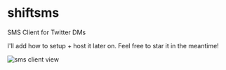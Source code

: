 # shiftsms
SMS Client for Twitter DMs

I'll add how to setup + host it later on. Feel free to star it in the meantime!

![sms client view](https://static.sdan.cc/upload/IMG_E6C2D3F9E18C-1.jpeg)
